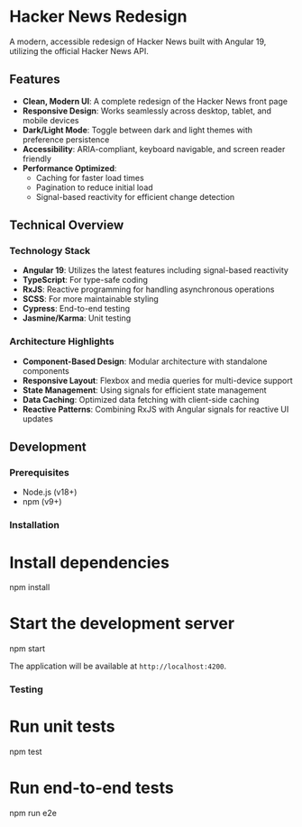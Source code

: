 # Hacker News Redesign

A modern, accessible redesign of Hacker News built with Angular 19, utilizing the official Hacker News API.

## Features

- **Clean, Modern UI**: A complete redesign of the Hacker News front page
- **Responsive Design**: Works seamlessly across desktop, tablet, and mobile devices
- **Dark/Light Mode**: Toggle between dark and light themes with preference persistence
- **Accessibility**: ARIA-compliant, keyboard navigable, and screen reader friendly
- **Performance Optimized**:
  - Caching for faster load times
  - Pagination to reduce initial load
  - Signal-based reactivity for efficient change detection

## Technical Overview

### Technology Stack

- **Angular 19**: Utilizes the latest features including signal-based reactivity
- **TypeScript**: For type-safe coding
- **RxJS**: Reactive programming for handling asynchronous operations
- **SCSS**: For more maintainable styling
- **Cypress**: End-to-end testing
- **Jasmine/Karma**: Unit testing

### Architecture Highlights

- **Component-Based Design**: Modular architecture with standalone components
- **Responsive Layout**: Flexbox and media queries for multi-device support
- **State Management**: Using signals for efficient state management
- **Data Caching**: Optimized data fetching with client-side caching
- **Reactive Patterns**: Combining RxJS with Angular signals for reactive UI updates

## Development

### Prerequisites

- Node.js (v18+)
- npm (v9+)

### Installation

# Install dependencies

npm install

# Start the development server

npm start

The application will be available at `http://localhost:4200`.

### Testing

# Run unit tests

npm test

# Run end-to-end tests

npm run e2e
